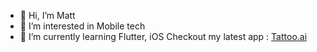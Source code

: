 - 👋 Hi, I’m Matt
- 👀 I’m interested in Mobile tech
- 🌱 I’m currently learning Flutter, iOS
Checkout my latest app : [Tattoo.ai](https://apps.apple.com/us/app/tattoo-ai/id1659831072)
<!---
MattK97/MattK97 is a ✨ special ✨ repository because its `README.md` (this file) appears on your GitHub profile.
You can click the Preview link to take a look at your changes.
--->
